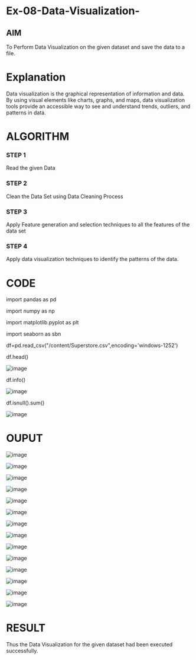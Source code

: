 # Ex-08-Data-Visualization-

## AIM
To Perform Data Visualization on the given dataset and save the data to a file. 

# Explanation
Data visualization is the graphical representation of information and data. By using visual elements like charts, graphs, and maps, data visualization tools provide an accessible way to see and understand trends, outliers, and patterns in data.

# ALGORITHM
### STEP 1
Read the given Data
### STEP 2
Clean the Data Set using Data Cleaning Process
### STEP 3
Apply Feature generation and selection techniques to all the features of the data set
### STEP 4
Apply data visualization techniques to identify the patterns of the data.


# CODE
import pandas as pd

import numpy as np

import matplotlib.pyplot as plt

import seaborn as sbn

df=pd.read_csv("/content/Superstore.csv",encoding='windows-1252')

df.head()

![image](https://github.com/Rajasree-321/Ex-08-Data-Visualization-/assets/96918911/c644d94c-dfbe-498f-824d-150c8236c3ea)

df.info()

![image](https://github.com/Rajasree-321/Ex-08-Data-Visualization-/assets/96918911/51371463-51c4-47fb-9e57-190b33e682b4)

df.isnull().sum()

![image](https://github.com/Rajasree-321/Ex-08-Data-Visualization-/assets/96918911/833d0fdf-15b2-4422-b2c9-bf14d91935f3)

# OUPUT

![image](https://github.com/Rajasree-321/Ex-08-Data-Visualization-/assets/96918911/060a2212-5b80-4c6e-9d6a-583251e6326f)

![image](https://github.com/Rajasree-321/Ex-08-Data-Visualization-/assets/96918911/94734e04-c0d2-4e00-942c-870565898758)

![image](https://github.com/Rajasree-321/Ex-08-Data-Visualization-/assets/96918911/bc74f073-5c2e-4c85-a443-0d0374568242)

![image](https://github.com/Rajasree-321/Ex-08-Data-Visualization-/assets/96918911/6d71d55f-9860-45e4-9c9d-3cb1ab232578)

![image](https://github.com/Rajasree-321/Ex-08-Data-Visualization-/assets/96918911/3d128b07-e738-42fb-bb49-8b530e1dd0d8)

![image](https://github.com/Rajasree-321/Ex-08-Data-Visualization-/assets/96918911/f8983b03-706d-441c-b082-ff3bdf296a8d)

![image](https://github.com/Rajasree-321/Ex-08-Data-Visualization-/assets/96918911/8f488e87-ffa7-4f89-a69f-5cf2486b53f9)

![image](https://github.com/Rajasree-321/Ex-08-Data-Visualization-/assets/96918911/4ef7aa09-5833-4be5-bab5-28ccd03b7586)

![image](https://github.com/Rajasree-321/Ex-08-Data-Visualization-/assets/96918911/cc062881-12d3-4d7b-b552-f57a4e0d88e5)

![image](https://github.com/Rajasree-321/Ex-08-Data-Visualization-/assets/96918911/859fa08f-0917-4612-a917-fb75ae1e83c5)

![image](https://github.com/Rajasree-321/Ex-08-Data-Visualization-/assets/96918911/57cd693c-4784-4fc9-8a03-9a36105b148b)

![image](https://github.com/Rajasree-321/Ex-08-Data-Visualization-/assets/96918911/b6f2dfec-729c-4025-9b51-a9bd1f9d31ae)

![image](https://github.com/Rajasree-321/Ex-08-Data-Visualization-/assets/96918911/66dba270-bd83-4ddb-9a4d-72ee0644952b)

![image](https://github.com/Rajasree-321/Ex-08-Data-Visualization-/assets/96918911/80d2c392-3159-4db4-92a3-ab3dc1922d21)

# RESULT 
 Thus the Data Visualization for the given dataset had been executed successfully.




